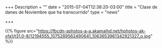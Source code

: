 +++
Description = ""
date = "2015-07-04T12:38:20-03:00"
title = "Clase de danes de Noviembre que ha transcurrido"
type = "news"

+++

{{% figure src="https://fbcdn-sphotos-a-a.akamaihd.net/hphotos-ak-xfa1/t31.0-8/12194555_1075289562490641_1063653961342921327_o.jpg" %}}
